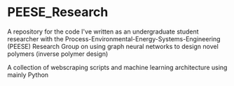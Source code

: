 # PEESE_Research
A repository for the code I've written as an undergraduate student researcher with the Process-Environmental-Energy-Systems-Engineering (PEESE) Research Group on using graph neural networks to design novel polymers (inverse polymer design)

A collection of webscraping scripts and machine learning architecture using mainly Python
